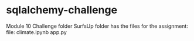 # sqlalchemy-challenge
Module 10 Challenge
folder SurfsUp folder has the files for the assignment:
file:
  climate.ipynb
  app.py
